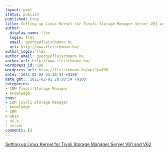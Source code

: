 ```yaml
---
layout: post
status: publish
published: true
title: Setting up Linux Kernel for Tivoli Storage Manager Server V61 and V62
author:
  display_name: flex
  login: flex
  email: gyorgy@fleischmann.hu
  url: http://www.fleischmann.hu/
author_login: flex
author_email: gyorgy@fleischmann.hu
author_url: http://www.fleischmann.hu/
wordpress_id: 598
wordpress_url: http://fleischmann.hu/wp/?p=598
date: '2011-02-02 21:10:54 +0100'
date_gmt: '2011-02-02 20:10:54 +0100'
categories:
- IBM Tivoli Storage Manager
- knowledge
tags:
- IBM Tivoli Storage Manager
- knowledge
- IBM
- UNIX
- v6.x
- server
comments: []
---
```

<p><a href="http://www-01.ibm.com/support/docview.wss?uid=swg21459502&myns=swgtiv&mynp=OCSSGSG7&mync=R">Setting up Linux Kernel for Tivoli Storage Manager Server V61 and V62</a></p>
